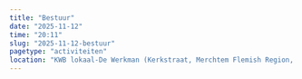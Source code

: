```yaml
---
title: "Bestuur"
date: "2025-11-12"
time: "20:11"
slug: "2025-11-12-bestuur"
pagetype: "activiteiten"
location: "KWB lokaal-De Werkman (Kerkstraat, Merchtem Flemish Region, Belgium)"
---
```




